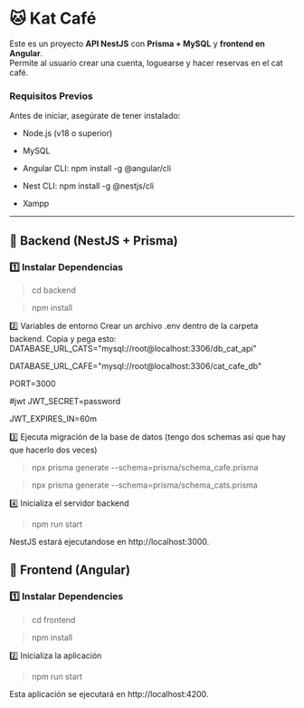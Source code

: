 # 🐱 Kat Café 

Este es un proyecto **API NestJS** con **Prisma + MySQL** y **frontend en Angular**.  
Permite al usuario crear una cuenta, loguearse y hacer reservas en el cat café.

### Requisitos Previos

Antes de iniciar, asegúrate de tener instalado:

* Node.js (v18 o superior)

* MySQL

* Angular CLI: npm install -g @angular/cli

* Nest CLI: npm install -g @nestjs/cli
  
* Xampp

---

## 🚀 Backend (NestJS + Prisma)

### 1️⃣ Instalar Dependencias

> cd backend

> npm install

2️⃣ Variables de entorno
Crear un archivo .env dentro de la carpeta backend.
Copia y pega esto:
DATABASE_URL_CATS="mysql://root@localhost:3306/db_cat_api" 

DATABASE_URL_CAFE="mysql://root@localhost:3306/cat_cafe_db"

PORT=3000

#jwt
JWT_SECRET=password

JWT_EXPIRES_IN=60m


3️⃣ Ejecuta migración de la base de datos (tengo dos schemas así que hay que hacerlo dos veces)
> npx prisma generate --schema=prisma/schema_cafe.prisma

> npx prisma generate --schema=prisma/schema_cats.prisma

4️⃣ Inicializa el servidor backend
> npm run start

NestJS estará ejecutandose en  http://localhost:3000.

## 🎨 Frontend (Angular)

### 1️⃣ Instalar Dependencies
> cd frontend

> npm install

2️⃣  Inicializa la aplicación

> npm run start

Esta aplicación se ejecutará en  http://localhost:4200.


